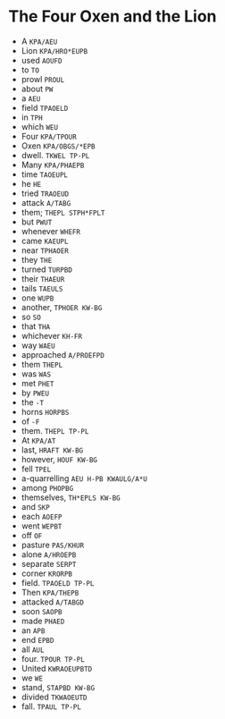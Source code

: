 # The Four Oxen and the Lion

* A `KPA/AEU`
* Lion `KPA/HRO*EUPB`
* used `AOUFD`
* to `TO`
* prowl `PROUL`
* about `PW`
* a `AEU`
* field `TPAOELD`
* in `TPH`
* which `WEU`
* Four `KPA/TPOUR`
* Oxen `KPA/OBGS/*EPB`
* dwell. `TKWEL TP-PL`
* Many `KPA/PHAEPB`
* time `TAOEUPL`
* he `HE`
* tried `TRAOEUD`
* attack `A/TABG`
* them; `THEPL STPH*FPLT`
* but `PWUT`
* whenever `WHEFR`
* came `KAEUPL`
* near `TPHAOER`
* they `THE`
* turned `TURPBD`
* their `THAEUR`
* tails `TAEULS`
* one `WUPB`
* another, `TPHOER KW-BG`
* so `SO`
* that `THA`
* whichever `KH-FR`
* way `WAEU`
* approached `A/PROEFPD`
* them `THEPL`
* was `WAS`
* met `PHET`
* by `PWEU`
* the `-T`
* horns `HORPBS`
* of `-F`
* them. `THEPL TP-PL`
* At `KPA/AT`
* last, `HRAFT KW-BG`
* however, `HOUF KW-BG`
* fell `TPEL`
* a-quarrelling `AEU H-PB KWAULG/A*U`
* among `PHOPBG`
* themselves, `TH*EPLS KW-BG`
* and `SKP`
* each `AOEFP`
* went `WEPBT`
* off `OF`
* pasture `PAS/KHUR`
* alone `A/HROEPB`
* separate `SERPT`
* corner `KRORPB`
* field. `TPAOELD TP-PL`
* Then `KPA/THEPB`
* attacked `A/TABGD`
* soon `SAOPB`
* made `PHAED`
* an `APB`
* end `EPBD`
* all `AUL`
* four. `TPOUR TP-PL`
* United `KWRAOEUPBTD`
* we `WE`
* stand, `STAPBD KW-BG`
* divided `TKWAOEUTD`
* fall. `TPAUL TP-PL`
